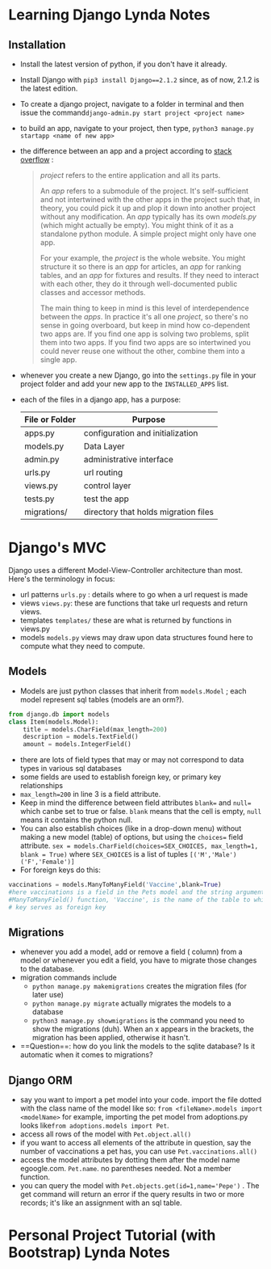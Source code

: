 # Learning Django Lynda Notes

## Installation

- Install the latest version of python, if you don't have it already.

- Install Django with `pip3 install Django==2.1.2` since, as of now, 2.1.2 is the latest edition.

- To create a django project, navigate to a folder in terminal and then issue the command`django-admin.py start project <project name>` 

- to build an app, navigate to your project, then type, `python3 manage.py startapp <name of new app>` 

- the difference between an app and a project according to [stack overflow](https://stackoverflow.com/questions/19350785/what-s-the-difference-between-a-project-and-an-app-in-django-world) :

  > *project* refers to the entire application and all its parts.
  >
  > An *app* refers to a submodule of the project. It's  self-sufficient and not intertwined with the other apps in the project  such that, in theory, you could pick it up and plop it down into another  project without any modification.  An *app* typically has its own *models.py*  (which might actually be empty).  You might think of it as a standalone  python module.  A simple project might only have one app.
  >
  > For your example, the *project* is the whole website. You might structure it so there is an *app* for articles, an *app* for ranking tables, and an *app*  for fixtures and results.  If they need to interact with each other,  they do it through well-documented public classes and accessor methods.
  >
  > The main thing to keep in mind is this level of interdependence between the *apps*. In practice it's all one *project*,  so there's no sense in going overboard, but keep in mind how  co-dependent two apps are.  If you find one app is solving two problems,  split them into two apps.  If you find two apps are so intertwined you  could never reuse one without the other, combine them into a single app.

- whenever you create a new Django, go into the `settings.py` file in your project folder and add your new app to the `INSTALLED_APPS` list.

- each of the files in a django app, has a purpose:

  | File or Folder | Purpose                              |
  | -------------- | ------------------------------------ |
  | apps.py        | configuration and initialization     |
  | models.py      | Data Layer                           |
  | admin.py       | administrative interface             |
  | urls.py        | url routing                          |
  | views.py       | control layer                        |
  | tests.py       | test the app                         |
  | migrations/    | directory that holds migration files |

# Django's MVC

Django uses a different Model-View-Controller architecture than most. Here's the terminology in focus:

- url patterns `urls.py` : details where to go when a url request is made
- views `views.py`: these are functions that take url requests and return views.
- templates `templates/` these are what is returned by functions in views.py
- models `models.py` views may draw upon data structures found here to compute what they need to compute.

## Models

- Models are just python classes that inherit from `models.Model` ; each model represent sql tables (models are an orm?). 

```python
from django.db import models
class Item(models.Model):
	title = models.CharField(max_length=200)
	description = models.TextField()
	amount = models.IntegerField()
```

- there are lots of field types that may or may not correspond to data types in various sql databases
- some fields are used to establish foreign key, or primary key relationships
- `max_length=200`  in line 3 is a field attribute. 
- Keep in mind the difference between field attributes `blank=` and `null=` which canbe set to true or false. `blank` means that the cell is empty, `null` means it contains the python null.
- You can also establish choices (like in a drop-down menu) without making a new model (table) of options, but using the  `choices=` field attribute. `sex = models.CharField(choices=SEX_CHOICES, max_length=1, blank = True)` where `SEX_CHOICES` is a list of tuples `[('M','Male')('F','Female')]`
- For foreign keys do this:

```python
vaccinations = models.ManyToManyField('Vaccine',blank=True)
#here vaccinations is a field in the Pets model and the string argument to the 
#ManyToManyField() function, 'Vaccine', is the name of the table to which this
# key serves as foreign key 
```

## Migrations

- whenever you add a model, add or remove a  field ( column) from a model or whenever you edit a field, you have to migrate those changes to the database.
- migration commands include 
  - `python manage.py makemigrations` creates the migration files (for later use)
  - `python manage.py migrate` actually migrates the models to a database
  - `python3 manage.py showmigrations` is the command you need to show the migrations (duh). When an x appears in the brackets, the migration has been applied, otherwise it hasn't.
- ==Question==: how do you link the models to the sqlite database? Is it automatic when it comes to migrations?

## Django ORM

- say you want to import a pet model into your code. import the file dotted with the class name of the model like so: `from <fileName>.models import <modelName>` for example, importing the pet model from adoptions.py looks like`from adoptions.models import Pet`.
- access all rows of the model with `Pet.object.all()`
- if you want to access all elements of the attribute in question, say the number of vaccinations a pet has, you can use `Pet.vaccinations.all()`
- access the model attributes by dotting them after the model name egoogle.com. `Pet.name`. no parentheses needed. Not a member function. 
- you can query the model with `Pet.objects.get(id=1,name='Pepe')` . The get command will return an error if the query results in two or more records; it's like an assignment with an sql table.


# Personal Project Tutorial (with Bootstrap) Lynda Notes
